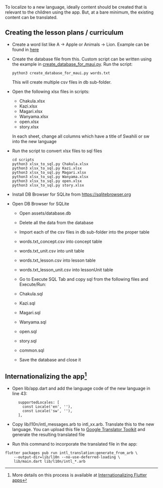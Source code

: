 To localize to a new language, ideally content should be created that is relevant to the children using the app. But, at a bare minimum, the existing content can be translated.

## Creating the lesson plans / curriculum

- Create a word list like A -> Apple or Animals -> Lion. Example can be found in [here](https://github.com/XPRIZE/GLEXP-Team-Chimple-goa/blob/master/scripts/eng/words.txt)
- Create the database file from this. Custom script can be written using the example in [create_database_for_maui.py](https://github.com/XPRIZE/GLEXP-Team-Chimple-goa/blob/master/scripts/eng/create_database_for_maui.py). 
  Run the script:

  `python3 create_database_for_maui.py words.txt`

  This will create multiple csv files in db sub-folder.

- Open the following xlsx files in scripts:
  - Chakula.xlsx
  - Kazi.xlsx
  - Magari.xlsx
  - Wanyama.xlsx
  - open.xlsx
  - story.xlsx

  In each sheet, change all columns which have a title of Swahili or sw into the new language

- Run the script to convert xlsx files to sql files
  ```
  cd scripts
  python3 xlsx_to_sql.py Chakula.xlsx
  python3 xlsx_to_sql.py Kazi.xlsx
  python3 xlsx_to_sql.py Magari.xlsx
  python3 xlsx_to_sql.py Wanyama.xlsx
  python3 xlsx_to_sql.py open.xlsx
  python3 xlsx_to_sql.py story.xlsx
  ```

- Install DB Browser for SQLite from https://sqlitebrowser.org

- Open DB Browser for SQLite
	- Open assets/database.db
	- Delete all the data from the database
	- Import each of the csv files in db sub-folder into the proper table
    - words.txt_concept.csv into concept table
    - words.txt_unit.csv into unit table
    - words.txt_lesson.csv into lesson table
    - words.txt_lesson_unit.csv into lessonUnit table
	- Go to Execute SQL Tab and copy sql from the following files and Execute/Run:

    - Chakula.sql
    - Kazi.sql
    - Magari.sql
    - Wanyama.sql
    - open.sql
    - story.sql
    - common.sql

  - Save the database and close it

## Internationalizing the app[^1]

- Open lib/app.dart and add the language code of the new language in line 43:
```
      supportedLocales: [
        const Locale('en', ''),
        const Locale('sw', ''),
      ],
```
- Copy lib/l10n/intl_messages.arb to intl_xx.arb. Translate this to the new language. You can upload this file to [Google Translator Toolkit](http://translate.google.com/toolkit) and generate the resulting translated file

- Run this command to incorporate the translated file in the app:
```
flutter packages pub run intl_translation:generate_from_arb \
    --output-dir=lib/l10n --no-use-deferred-loading \
    lib/main.dart lib/l10n/intl_*.arb
```

[^1]:More details on this process is available at [Internationalizing Flutter apps](https://flutter.dev/docs/development/accessibility-and-localization/internationalization)


